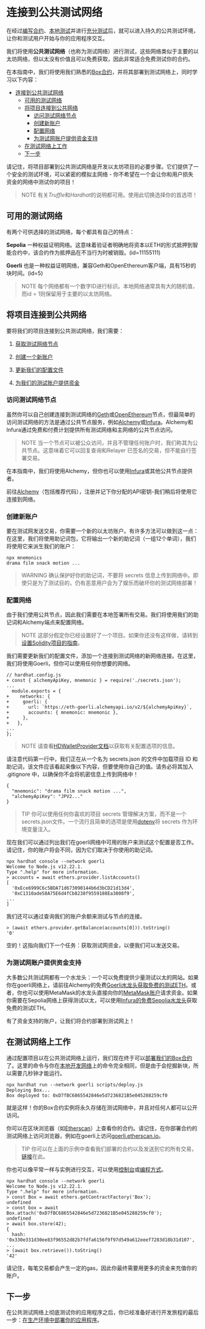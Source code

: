 # 连接到公共测试网络
在经过[编写合约](../Developing-smart-contracts/Developing-smart-contracts-hardh.md)、[本地测试](../Deploying-and-interacting/Deploying-and-interacting-hardat.md)并进行[充分测试](../Writing-automated-tests/Writing-automated-tests-hardhat.md)后，就可以进入持久的公共测试环境，让你和测试用户开始与你的应用程序交互。

我们将使用**公共测试网络**（也称为测试网络）进行测试，这些网络类似于主要的以太坊网络，但以太没有价值且可以免费获取，因此非常适合免费测试你的合约。

在本指南中，我们将使用我们熟悉的[Box合约](../Developing-smart-contracts/Developing-smart-contracts-hardh.md#第一份合约)，并将其部署到测试网络上，同时学习以下内容：

- [连接到公共测试网络](#连接到公共测试网络)
  - [可用的测试网络](#可用的测试网络)
  - [将项目连接到公共网络](#将项目连接到公共网络)
    - [访问测试网络节点](#访问测试网络节点)
    - [创建新账户](#创建新账户)
    - [配置网络](#配置网络)
    - [为测试网账户提供资金支持](#为测试网账户提供资金支持)
  - [在测试网络上工作](#在测试网络上工作)
  - [下一步](#下一步)

请记住，将项目部署到公共测试网络是开发以太坊项目的必要步骤。它们提供了一个安全的测试环境，可以紧密的模拟主网络 - 你不希望在一个会让你和用户损失资金的网络中测试你的项目！

> NOTE
有关*Truffle*和*Hardhat*的说明都可用。使用此切换选择你的首选项！

## 可用的测试网络
有两个可供选择的测试网络，每个都具有自己的特点：

**Sepolia**
一种权益证明网络。这意味着验证者明确地将资本以ETH的形式抵押到智能合约中，该合约作为抵押品在不当行为时被销毁。(id=11155111)

**Goerli**
也是一种权益证明网络，兼容Geth和OpenEthereum客户端，具有15秒的块时间。(id=5)

> NOTE
每个网络都有一个数字ID进行标识。本地网络通常具有大的随机值，而id = 1则保留用于主要的以太坊网络。

## 将项目连接到公共网络
要将我们的项目连接到公共测试网络，我们需要：
1. [获取测试网络节点](#访问测试网络节点)

2. [创建一个新账户](#创建新账户)

3. [更新我们的配置文件](#配置网络)

4. [为我们的测试账户提供资金](#为测试网账户提供资金支持)

### 访问测试网络节点

虽然你可以自己创建连接到测试网络的[Geth](https://github.com/ethereum/go-ethereum/wiki/Command-Line-Options)或[OpenEthereum](https://openethereum.github.io/wiki/Chain-specification)节点，但最简单的访问测试网络的方法是通过公共节点服务，例如[Alchemy](https://alchemy.com/)或[Infura](https://infura.io/)。Alchemy和Infura通过免费和付费计划提供所有测试网络和主网络的公共节点访问。

> NOTE
当一个节点可以被公众访问，并且不管理任何账户时，我们称其为公共节点。这意味着它可以回复查询和Relayer 已签名的交易，但不能自行签署交易。

在本指南中，我们将使用Alchemy，但你也可以使用[Infura](https://infura.io/)或其他公共节点提供者。

前往[Alchemy](https://dashboard.alchemyapi.io/signup?referral=53fcee38-b894-4d5f-bd65-885d241f8d29)（包括推荐代码），注册并记下你分配的API密钥-我们稍后将使用它连接到网络。

### 创建新账户
要在测试网发送交易，你需要一个新的以太坊账户。有许多方法可以做到这一点：在这里，我们将使用助记词包，它将输出一个新的助记词（一组12个单词），我们将使用它来派生我们的账户：
```
npx mnemonics
drama film snack motion ...
```

> WARNING
确认保护好你的助记词，不要将 secrets 信息上传到网络中。即使只是为了测试目的，仍有恶意用户会为了娱乐而破坏你的测试网络部署！

### 配置网络
由于我们使用公共节点，因此我们需要在本地签署所有交易。我们将使用我们的助记词和Alchemy端点来配置网络。

> NOTE
这部分假定你已经设置好了一个项目。如果你还没有这样做，请转到[设置Solidity项目的指南](../Developing-smart-contracts/Developing-smart-contracts-hardh.md)。

我们需要更新我们的配置文件，添加一个连接到测试网络的新网络连接。在这里，我们将使用Goerli，但你可以使用任何你想要的网络。
```
// hardhat.config.js
+ const { alchemyApiKey, mnemonic } = require('./secrets.json');
...
  module.exports = {
+    networks: {
+     goerli: {
+       url: `https://eth-goerli.alchemyapi.io/v2/${alchemyApiKey}`,
+       accounts: { mnemonic: mnemonic },
+     },
+   },
...
};
```

> NOTE
请查看[HDWalletProvider文档](https://github.com/trufflesuite/truffle/tree/master/packages/hdwallet-provider)以获取有关配置选项的信息。

请注意代码第一行中，我们正在从一个名为 secrets.json 的文件中加载项目 ID 和助记词，该文件应该看起来像以下内容，但要使用你自己的值。请务必将其加入 .gitignore 中，以确保你不会将机密信息上传到网络中！

```
{
  "mnemonic": "drama film snack motion ...",
  "alchemyApiKey": "JPV2..."
}
```

> TIP
你可以使用任何你喜欢的项目 secrets 管理解决方案，而不是一个secrets.json文件。一个流行且简单的选项是使用[dotenv](https://github.com/motdotla/dotenv)将 secrets 作为环境变量注入。

现在我们可以通过列出我们在goerli网络中可用的账户来测试这个配置是否工作。请记住，你的账户将会不同，因为它们取决于你使用的助记词。
```
npx hardhat console --network goerli
Welcome to Node.js v12.22.1.
Type ".help" for more information.
> accounts = await ethers.provider.listAccounts()
[
  '0xEce6999C6c5BDA71d673090144b6d3bCD21d13d4',
  '0xC1310ade58A75E6d4fCb8238f9559188Ea3808f9',
...
]
```

我们还可以通过查询我们的账户余额来测试与节点的连接。
```
> (await ethers.provider.getBalance(accounts[0])).toString()
'0'
```

空的！这指向我们下一个任务：获取测试网资金，以便我们可以发送交易。

### 为测试网账户提供资金支持
大多数公共测试网都有一个水龙头：一个可以免费提供少量测试以太的网站。如果你在goerli网络上，请前往Alchemy的免费[Goerli水龙头获取免费的测试ETH](https://goerlifaucet.com/)。或者，你也可以使用MetaMask的水龙头直接向你的[MetaMask账户](https://faucet.metamask.io/)请求资金。如果你需要在Sepolia网络上获得测试以太，可以使用[Infura的免费Sepolia水龙头](https://www.infura.io/faucet)获取免费的测试ETH。

有了资金支持的账户，让我们将合约部署到测试网上！

## 在测试网络上工作
通过配置项目以在公共测试网络上运行，我们现在终于可以[部署我们的Box合约](../Deploying-and-interacting/Deploying-and-interacting-hardat.md#部署智能合约)了。这里的命令与你在[本地开发网络](../Deploying-and-interacting/Deploying-and-interacting-hardat.md#建立本地区块链)上的命令完全相同，但是由于会挖掘新块，所以需要几秒钟才能运行。
```
npx hardhat run --network goerli scripts/deploy.js
Deploying Box...
Box deployed to: 0xD7fBC6865542846e5d7236821B5e045288259cf0
```

就是这样！你的Box合约实例将永久存储在测试网络中，并且对任何人都可以公开访问。

你可以在区块浏览器（如[Etherscan](https://etherscan.io/)）上查看你的合约。请记住，在你部署合约的测试网络上访问浏览器，例如在goerli上访问[goerli.etherscan.io](https://goerli.etherscan.io/)。

> TIP
你可以在上面的示例中查看我们部署的合约以及发送到它的所有交易，[链接](https://goerli.etherscan.io/address/0xA4D767f2Fba05242502ECEcb2Ae97232F7611353)在此。

你也可以像平常一样与实例进行交互，可以使用[控制台](../Deploying-and-interacting/Deploying-and-interacting-hardat.md#从控制台交互)或[编程方式](../Deploying-and-interacting/Deploying-and-interacting-hardat.md#以编程方式交互)。
```
npx hardhat console --network goerli
Welcome to Node.js v12.22.1.
Type ".help" for more information.
> const Box = await ethers.getContractFactory('Box');
undefined
> const box = await Box.attach('0xD7fBC6865542846e5d7236821B5e045288259cf0');
undefined
> await box.store(42);
{
  hash: '0x330e331d30ee83f96552d82b7fdfa6156f9f97d549a612eeef7283d18b31d107',
...
> (await box.retrieve()).toString()
'42'
```

请记住，每笔交易都会产生一定的gas，因此你最终需要用更多的资金来充值你的账户。

## 下一步
在公共测试网络上彻底测试你的应用程序之后，你已经准备好进行开发旅程的最后一步：[在生产环境中部署你的应用程序](../Preparing-for-mainnet/Preparing-for-mainnet.md)。